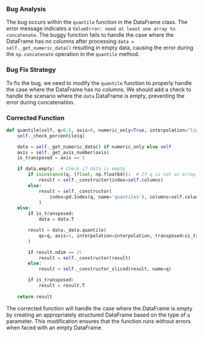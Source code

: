 ### Bug Analysis
The bug occurs within the `quantile` function in the DataFrame class. The error message indicates a `ValueError: need at least one array to concatenate`. The buggy function fails to handle the case where the DataFrame has no columns after processing `data = self._get_numeric_data()` resulting in empty data, causing the error during the `np.concatenate` operation in the `quantile` method.

### Bug Fix Strategy
To fix the bug, we need to modify the `quantile` function to properly handle the case where the DataFrame has no columns. We should add a check to handle the scenario where the `data` DataFrame is empty, preventing the error during concatenation.

### Corrected Function
```python
def quantile(self, q=0.5, axis=0, numeric_only=True, interpolation="linear"):
    self._check_percentile(q)

    data = self._get_numeric_data() if numeric_only else self
    axis = self._get_axis_number(axis)
    is_transposed = axis == 1

    if data.empty:  # Check if data is empty
        if isinstance(q, (float, np.float64)):  # If q is not an array
            result = self._constructor(index=self.columns)
        else:
            result = self._constructor(
                index=pd.Index(q, name='quantiles'), columns=self.columns
            )
    else:
        if is_transposed:
            data = data.T

        result = data._data.quantile(
            qs=q, axis=1, interpolation=interpolation, transposed=is_transposed
        )

        if result.ndim == 2:
            result = self._constructor(result)
        else:
            result = self._constructor_sliced(result, name=q)

        if is_transposed:
            result = result.T
    
    return result
```

The corrected function will handle the case where the DataFrame is empty by creating an appropriately structured DataFrame based on the type of `q` parameter. This modification ensures that the function runs without errors when faced with an empty DataFrame.